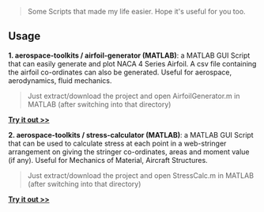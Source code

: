 > Some Scripts that made my life easier. Hope it's useful for you too.

## Usage ##

**1. aerospace-toolkits / airfoil-generator (MATLAB)**: a MATLAB GUI Script that can easily generate and plot NACA 4 Series Airfoil. A csv file containing the airfoil co-ordinates can also be generated. Useful for aerospace, aerodynamics, fluid mechanics.

> Just extract/download the project and open AirfoilGenerator.m in MATLAB (after switching into that directory)

**[Try it out >>](https://github.com/niranjan94/supercharged-scripts/tree/master/aerospace-toolkits/airfoil-generator)**

**2. aerospace-toolkits / stress-calculator (MATLAB)**: a MATLAB GUI Script that can be used to calculate stress at each point in a web-stringer arrangement on giving the stringer co-ordinates, areas and moment value (if any). Useful for Mechanics of Material, Aircraft Structures.

> Just extract/download the project and open StressCalc.m in MATLAB (after switching into that directory)

**[Try it out >>](https://github.com/niranjan94/supercharged-scripts/tree/master/aerospace-toolkits/stress-calculator)**